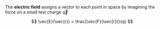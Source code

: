The **electric field** assigns a vector to each point in space by imagining the force on a small test charge $\vec{q}$

$$
\vec{E}(\vec{r}) = \frac{\vec{F}(\vec{r})}{q}
$$